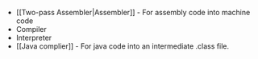 - [[Two-pass Assembler|Assembler]] - For assembly code into machine code
- Compiler 
- Interpreter
- [[Java complier]] - For java code into an intermediate .class file. 